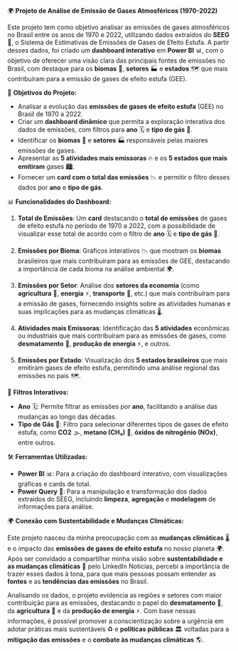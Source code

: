 🌍 **Projeto de Análise de Emissão de Gases Atmosféricos (1970-2022)**

Este projeto tem como objetivo analisar as emissões de gases atmosféricos no Brasil entre os anos de 1970 e 2022, utilizando dados extraídos do **SEEG** 🌱, o Sistema de Estimativas de Emissões de Gases de Efeito Estufa. A partir desses dados, foi criado um **dashboard interativo** em **Power BI** 📊, com o objetivo de oferecer uma visão clara das principais fontes de emissões no Brasil, com destaque para os **biomas** 🌳, **setores** 🏭 e **estados** 🗺️ que mais contribuíram para a emissão de gases de efeito estufa (GEE).

🎯 **Objetivos do Projeto:**
- Analisar a evolução das **emissões de gases de efeito estufa** (GEE) no Brasil de 1970 a 2022.
- Criar um **dashboard dinâmico** que permita a exploração interativa dos dados de emissões, com filtros para **ano** 🗓️ e **tipo de gás** 🧪.
- Identificar os **biomas** 🌳 e **setores** 🏭 responsáveis pelas maiores emissões de gases.
- Apresentar as **5 atividades mais emissoras** 🔥 e os **5 estados que mais emitiram** gases 🏙️.
- Fornecer um **card com o total das emissões** 📉 e permitir o filtro desses dados por **ano** e **tipo de gás**.


📊 **Funcionalidades do Dashboard:**
1. **Total de Emissões**: Um **card** destacando o **total de emissões** de gases de efeito estufa no período de 1970 a 2022, com a possibilidade de visualizar esse total de acordo com o filtro de **ano** 🗓️ e **tipo de gás** 🧪.
   
2. **Emissões por Bioma**: Gráficos interativos 📉 que mostram os **biomas** brasileiros que mais contribuíram para as emissões de GEE, destacando a importância de cada bioma na análise ambiental 🌍.

3. **Emissões por Setor**: Análise dos **setores da economia** (como **agricultura** 🌾, **energia** ⚡, **transporte** 🚗, etc.) que mais contribuíram para a emissão de gases, fornecendo insights sobre as atividades humanas e suas implicações para as mudanças climáticas 🌡️.

4. **Atividades mais Emissoras**: Identificação das **5 atividades** econômicas ou industriais que mais contribuíram para as emissões de gases, como **desmatamento** 🌲, **produção de energia** ⚡, e outros.

5. **Emissões por Estado**: Visualização dos **5 estados brasileiros** que mais emitiram gases de efeito estufa, permitindo uma análise regional das emissões no país 🗺️.


🔧 **Filtros Interativos:**
- **Ano** 🗓️: Permite filtrar as emissões por **ano**, facilitando a análise das mudanças ao longo das décadas.
- **Tipo de Gás** 🧪: Filtro para selecionar diferentes tipos de gases de efeito estufa, como **CO2** 🌫️, **metano (CH₄)** 💨, **óxidos de nitrogênio (NOx)**, entre outros.


🛠️ **Ferramentas Utilizadas:**
- **Power BI** 📊: Para a criação do dashboard interativo, com visualizações gráficas e cards de total.
- **Power Query** 🔄: Para a manipulação e transformação dos dados extraídos do SEEG, incluindo **limpeza**, **agregação** e **modelagem** de informações para análise.


🌍 **Conexão com Sustentabilidade e Mudanças Climáticas:**

Este projeto nasceu da minha preocupação com as **mudanças climáticas** 🌡️ e o impacto das **emissões de gases de efeito estufa** no nosso planeta 🌍. Após ser convidado a compartilhar minha visão sobre **sustentabilidade e as mudanças climáticas** 🌱 pelo LinkedIn Notícias, percebi a importância de trazer esses dados à tona, para que mais pessoas possam entender as **fontes** e as **tendências das emissões** no Brasil.

Analisando os dados, o projeto evidencia as regiões e setores com maior contribuição para as emissões, destacando o papel do **desmatamento** 🌲, da **agricultura** 🌾 e da **produção de energia** ⚡. Com base nessas informações, é possível promover a conscientização sobre a urgência em adotar práticas mais sustentáveis ♻️ e **políticas públicas** 🏛️ voltadas para a **mitigação das emissões** e o **combate às mudanças climáticas** 🌎.
